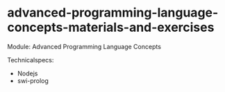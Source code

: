 # advanced-programming-language-concepts-materials-and-exercises

Module: Advanced Programming Language Concepts

Technicalspecs:
- Nodejs
- swi-prolog
